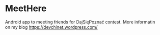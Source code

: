 # MeetHere
Android app to meeting friends for DajSięPoznać contest. 
More informatin on my blog https://devchinet.wordpress.com/
